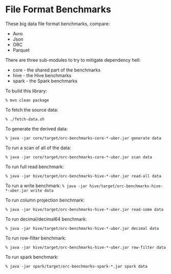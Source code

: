 # File Format Benchmarks

These big data file format benchmarks, compare:

* Avro
* Json
* ORC
* Parquet

There are three sub-modules to try to mitigate dependency hell:

* core - the shared part of the benchmarks
* hive - the Hive benchmarks
* spark - the Spark benchmarks

To build this library:

```% mvn clean package```

To fetch the source data:

```% ./fetch-data.sh```

To generate the derived data:

```% java -jar core/target/orc-benchmarks-core-*-uber.jar generate data```

To run a scan of all of the data:

```% java -jar core/target/orc-benchmarks-core-*-uber.jar scan data```

To run full read benchmark:

```% java -jar hive/target/orc-benchmarks-hive-*-uber.jar read-all data```

To run a write benchmark: 
```% java -jar hive/target/orc-benchmarks-hive-*-uber.jar write data```

To run column projection benchmark:

```% java -jar hive/target/orc-benchmarks-hive-*-uber.jar read-some data```

To run decimal/decimal64 benchmark:

```% java -jar hive/target/orc-benchmarks-hive-*-uber.jar decimal data```

To run row-filter benchmark:

```% java -jar hive/target/orc-benchmarks-hive-*-uber.jar row-filter data```

To run spark benchmark:

```% java -jar spark/target/orc-benchmarks-spark-*.jar spark data```

